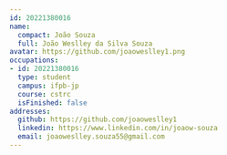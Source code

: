 ```yaml
---
id: 20221380016
name:
  compact: João Souza
  full: João Weslley da Silva Souza
avatar: https://github.com/joaoweslley1.png
occupations:
- id: 20221380016
  type: student
  campus: ifpb-jp
  course: cstrc
  isFinished: false
addresses:
  github: https://github.com/joaoweslley1
  linkedin: https://www.linkedin.com/in/joaow-souza
  email: joaoweslley.souza55@gmail.com
---
```

